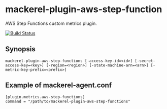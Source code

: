 # mackerel-plugin-aws-step-function
AWS Step Functions custom metrics plugin.

[![Build Status](https://travis-ci.org/mackerelio/mackerel-plugin-aws-step-functions.svg?branch=master)][travis]

[travis]: https://travis-ci.org/mackerelio/mackerel-plugin-aws-step-functions

## Synopsis

```shell
mackerel-plugin-aws-step-functions [-access-key-id=<id>] [-secret-access-key=<key>] [-region=<region>] [-state-machine-arn=<arn>] [-metric-key-prefix=<prefix>]
```

## Example of mackerel-agent.conf

```
[plugin.metrics.aws-step-functions]
command = "/path/to/mackerel-plugin-aws-step-functions"
```
